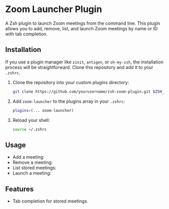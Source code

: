 # Zoom Launcher Plugin

A Zsh plugin to launch Zoom meetings from the command line. This plugin allows you to add, remove, list, and launch Zoom meetings by name or ID with tab completion.

## Installation

If you use a plugin manager like `zinit`, `antigen`, or `oh-my-zsh`, the installation process will be straightforward. Clone this repository and add it to your `.zshrc`.

1. Clone the repository into your custom plugins directory:

   ```sh
   git clone https://github.com/yourusername/zsh-zoom-plugin.git $ZSH_CUSTOM/plugins/zsh-zoom-plugin
   ```

2. Add `zoom-launcher` to the plugins array in your `.zshrc`:

   ```sh
   plugins=(... zoom-launcher)
   ```

3. Reload your shell:

   ```sh
   source ~/.zshrc
   ```

## Usage

- Add a meeting:
- Remove a meeting:
- List stored meetings:
- Launch a meeting:

## Features

- Tab completion for stored meetings.
